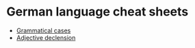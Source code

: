 # German language cheat sheets

* [Grammatical cases](kasus.md)
* [Adjective declension](adjektivdeklination.md)
